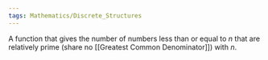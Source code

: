 ```yaml
---
tags: Mathematics/Discrete_Structures
---
```


A function that gives the number of numbers less than or equal to $n$ that are relatively prime (share no [[Greatest Common Denominator]]) with $n$.